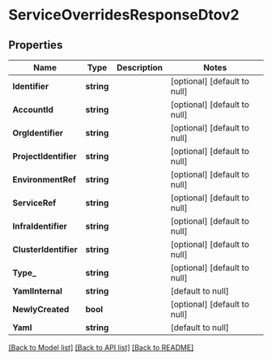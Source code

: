 # ServiceOverridesResponseDtov2

## Properties
Name | Type       | Description | Notes
------------ |------------| ------------- | -------------
**Identifier** | **string** |  | [optional] [default to null]
**AccountId** | **string** |  | [optional] [default to null]
**OrgIdentifier** | **string** |  | [optional] [default to null]
**ProjectIdentifier** | **string** |  | [optional] [default to null]
**EnvironmentRef** | **string** |  | [optional] [default to null]
**ServiceRef** | **string** |  | [optional] [default to null]
**InfraIdentifier** | **string** |  | [optional] [default to null]
**ClusterIdentifier** | **string** |  | [optional] [default to null]
**Type_** | **string** |  | [optional] [default to null]
**YamlInternal** | **string** |  | [default to null]
**NewlyCreated** | **bool**   |  | [optional] [default to null]
**Yaml** | **string** |  | [default to null]

[[Back to Model list]](../README.md#documentation-for-models) [[Back to API list]](../README.md#documentation-for-api-endpoints) [[Back to README]](../README.md)

